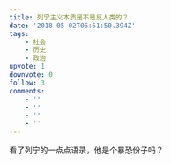 ```yaml
---
title: 列宁主义本质是不是反人类的？
date: '2018-05-02T06:51:50.394Z'
tags:
    - 社会
    - 历史
    - 政治
upvote: 1
downvote: 0
follow: 3
comments:
    - ''
    - ''
    - ''
    - ''
---
```


看了列宁的一点点语录，他是个暴恐份子吗？
